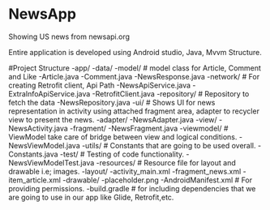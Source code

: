 # NewsApp
Showing US news from newsapi.org

Entire application is developed using Android studio, Java, Mvvm Structure.


#Project Structure
-app/
    -data/
        -model/                             # model class for Article, Comment and Like 
            -Article.java
            -Comment.java
            -NewsResponse.java
        -network/                           # For creating Retrofit client, Api Path 
            -NewsApiService.java
            -ExtraInfoApiService.java
            -RetrofitClient.java
        -repository/                        # Repository to fetch the data
            -NewsRepository.java
        -ui/                                # Shows UI for news representation in activity using attached fragment area, adapter to recycler view to present the news.
            -adapter/
                -NewsAdapter.java
            -view/
                -NewsActivity.java
            -fragment/
                -NewsFragment.java
        -viewmodel/                         # ViewModel take care of bridge between view and logical conditions.
            -NewsViewModel.java
        -utils/                             # Constants that are going to be used overall.
            -Constants.java
        -test/                              # Testing of code functionality.
            -NewsViewModelTest.java
        -resources/                         # Resource file for layout and drawable i.e; images.
            -layout/
                -activity_main.xml
                -fragment_news.xml
                -item_article.xml
            -drawable/
                -placeholder.png
-AndroidManifest.xml                        # For providing permissions.
-build.gradle                               # for including dependencies that we are going to use in our app like Glide, Retrofit,etc.
